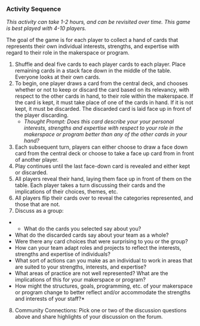 ### Activity Sequence
*This activity can take 1-2 hours, and can be revisited over time. This game is best played with 4-10 players.*

The goal of the game is for each player to collect a hand of cards that represents their own individual interests, strengths, and expertise with regard to their role in the makerspace or program. 
1. Shuffle and deal five cards to each player cards to each player.  Place remaining cards in a stack face down in the middle of the table. Everyone looks at their own cards.
2. To begin, one player draws a card from the central deck, and chooses whether or not to keep or discard the card based on its relevancy, with respect to the other cards in hand, to their role within the makerspace. If the card is kept, it must take place of one of the cards in hand. If it is not kept, it must be discarded.  The discarded card is laid face up in front of the player discarding.
   * *Thought Prompt: Does this card describe your your personal interests, strengths and expertise with respect to your role in the makerspace or program better than any of the other cards in your hand?* 
3. Each subsequent turn, players can either choose to draw a face down card from the central deck or choose to take a face up card from in front of another player. 
4. Play continues until the last face-down card is revealed and either kept or discarded.
5. All players reveal their hand, laying them face up in front of them on the table. Each player takes a turn discussing their cards and the implications of their choices, themes, etc.
6. All players flip their cards over to reveal the categories represented, and those that are not.
7. Discuss as a group:
  * * What do the cards you selected say about you?
  * What do the discarded cards say about your team as a whole?
  * Were there any card choices that were surprising to you or the group?
  * How can your team adapt roles and projects to reflect the interests, strengths and expertise of individuals?
  * What sort of actions can you make as an individual to work in areas that are suited to your strengths, interests, and expertise?
  * What areas of practice are not well represented? What are the implications of this for your makerspace or program? 
  * How might the structures, goals, programming, etc. of your makerspace or program change to better reflect and/or accommodate the strengths and interests of your staff?*
8. Community Connections: Pick one or two of the discussion questions above and share highlights of your discussion on the forum.
